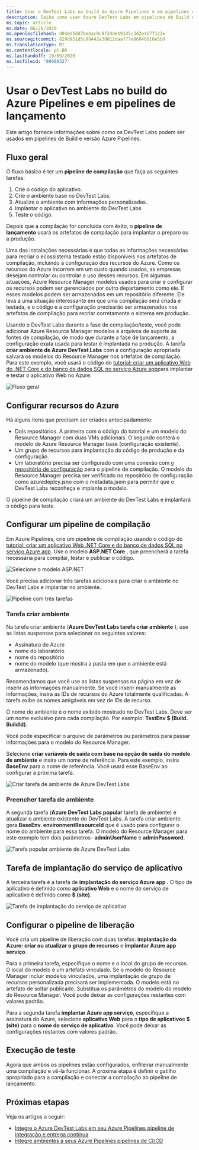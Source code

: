 ```yaml
---
title: Usar o DevTest Labs no build do Azure Pipelines e em pipelines de lançamento
description: Saiba como usar Azure DevTest Labs em pipelines de Build e versão do Azure Pipelines.
ms.topic: article
ms.date: 06/26/2020
ms.openlocfilehash: d04ed5dd7bebac0c8f24deb9145c3d2e4b77122e
ms.sourcegitcommit: 829d951d5c90442a38012daaf77e86046018e5b9
ms.translationtype: MT
ms.contentlocale: pt-BR
ms.lasthandoff: 10/09/2020
ms.locfileid: "88080327"
---
```

# <a name="use-devtest-labs-in-azure-pipelines-build-and-release-pipelines"></a>Usar o DevTest Labs no build do Azure Pipelines e em pipelines de lançamento
Este artigo fornece informações sobre como os DevTest Labs podem ser usados em pipelines de Build e versão Azure Pipelines. 

## <a name="overall-flow"></a>Fluxo geral
O fluxo básico é ter um **pipeline de compilação** que faça as seguintes tarefas:

1. Crie o código do aplicativo.
1. Crie o ambiente base no DevTest Labs.
1. Atualize o ambiente com informações personalizadas.
1. Implantar o aplicativo no ambiente do DevTest Labs
1. Teste o código. 

Depois que a compilação for concluída com êxito, o **pipeline de lançamento** usará os artefatos de compilação para implantar o preparo ou a produção. 

Uma das instalações necessárias é que todas as informações necessárias para recriar o ecossistema testado estão disponíveis nos artefatos de compilação, incluindo a configuração dos recursos do Azure. Como os recursos do Azure incorrem em um custo quando usados, as empresas desejam controlar ou controlar o uso desses recursos. Em algumas situações, Azure Resource Manager modelos usados para criar e configurar os recursos podem ser gerenciados por outro departamento como ele. E esses modelos podem ser armazenados em um repositório diferente. Ele leva a uma situação interessante em que uma compilação será criada e testada, e o código e a configuração precisarão ser armazenados nos artefatos de compilação para recriar corretamente o sistema em produção. 

Usando o DevTest Labs durante a fase de compilação/teste, você pode adicionar Azure Resource Manager modelos e arquivos de suporte às fontes de compilação, de modo que durante a fase de lançamento, a configuração exata usada para testar é implantada na produção. A tarefa **criar ambiente de Azure DevTest Labs** com a configuração apropriada salvará os modelos do Resource Manager nos artefatos de compilação. Para este exemplo, você usará o código do [tutorial: criar um aplicativo Web do .NET Core e do banco de dados SQL no serviço Azure app](../app-service/tutorial-dotnetcore-sqldb-app.md)para implantar e testar o aplicativo Web no Azure.

![Fluxo geral](./media/use-devtest-labs-build-release-pipelines/overall-flow.png)

## <a name="set-up-azure-resources"></a>Configurar recursos do Azure
Há alguns itens que precisam ser criados antecipadamente:

- Dois repositórios. A primeira com o código do tutorial e um modelo do Resource Manager com duas VMs adicionais. O segundo conterá o modelo de Azure Resource Manager base (configuração existente).
- Um grupo de recursos para implantação do código de produção e da configuração.
- Um laboratório precisa ser configurado com uma conexão com [o repositório de configuração](devtest-lab-create-environment-from-arm.md) para o pipeline de compilação. O modelo do Resource Manager precisa ser verificado no repositório de configuração como azuredeploy.jsno com o metadata.jsem para permitir que o DevTest Labs reconheça e implante o modelo.

O pipeline de compilação criará um ambiente do DevTest Labs e implantará o código para teste.

## <a name="set-up-a-build-pipeline"></a>Configurar um pipeline de compilação
Em Azure Pipelines, crie um pipeline de compilação usando o código do [tutorial: criar um aplicativo Web .NET Core e do banco de dados SQL no serviço Azure app](../app-service/tutorial-dotnetcore-sqldb-app.md). Use o modelo **ASP.NET Core** , que preencherá a tarefa necessária para compilar, testar e publicar o código.

![Selecione o modelo ASP.NET](./media/use-devtest-labs-build-release-pipelines/select-asp-net.png)

Você precisa adicionar três tarefas adicionais para criar o ambiente no DevTest Labs e implantar no ambiente.

![Pipeline com três tarefas](./media/use-devtest-labs-build-release-pipelines/pipeline-tasks.png)

### <a name="create-environment-task"></a>Tarefa criar ambiente
Na tarefa criar ambiente (**Azure DevTest Labs tarefa criar ambiente** ), use as listas suspensas para selecionar os seguintes valores:

- Assinatura do Azure
- nome do laboratório
- nome do repositório
- nome do modelo (que mostra a pasta em que o ambiente está armazenado). 

Recomendamos que você use as listas suspensas na página em vez de inserir as informações manualmente. Se você inserir manualmente as informações, insira as IDs de recursos do Azure totalmente qualificadas. A tarefa exibe os nomes amigáveis em vez de IDs de recurso. 

O nome do ambiente é o nome exibido mostrado no DevTest Labs. Deve ser um nome exclusivo para cada compilação. Por exemplo: **TestEnv $ (Build. BuildId)**. 

Você pode especificar o arquivo de parâmetros ou parâmetros para passar informações para o modelo do Resource Manager. 

Selecione **criar variáveis de saída com base na opção de saída do modelo de ambiente** e insira um nome de referência. Para este exemplo, insira **BaseEnv** para o nome de referência. Você usará esse BaseEnv ao configurar a próxima tarefa. 

![Criar tarefa de ambiente de Azure DevTest Labs](./media/use-devtest-labs-build-release-pipelines/create-environment.png)

### <a name="populate-environment-task"></a>Preencher tarefa de ambiente
A segunda tarefa (**Azure DevTest Labs popular** tarefa de ambiente) é atualizar o ambiente existente do DevTest Labs. A tarefa criar ambiente gera **BaseEnv. environmentResourceId** que é usado para configurar o nome do ambiente para essa tarefa. O modelo do Resource Manager para este exemplo tem dois parâmetros- **adminUserName** e **adminPassword**. 

![Tarefa popular ambiente de Azure DevTest Labs](./media/use-devtest-labs-build-release-pipelines/populate-environment.png)

## <a name="app-service-deploy-task"></a>Tarefa de implantação do serviço de aplicativo
A terceira tarefa é a tarefa de **implantação do serviço Azure app** . O tipo de aplicativo é definido como **aplicativo Web** e o nome do serviço de aplicativo é definido como **$ (site)**.

![Tarefa de implantação do serviço de aplicativo](./media/use-devtest-labs-build-release-pipelines/app-service-deploy.png)

## <a name="set-up-release-pipeline"></a>Configurar o pipeline de liberação
Você cria um pipeline de liberação com duas tarefas: **implantação do Azure: criar ou atualizar o grupo de recursos** e **implantar Azure app serviço**. 

Para a primeira tarefa, especifique o nome e o local do grupo de recursos. O local do modelo é um artefato vinculado. Se o modelo do Resource Manager incluir modelos vinculados, uma implantação de grupo de recursos personalizada precisará ser implementada. O modelo está no artefato de soltar publicado. Substitua os parâmetros do modelo do modelo do Resource Manager. Você pode deixar as configurações restantes com valores padrão. 

Para a segunda tarefa **implantar Azure app serviço**, especifique a assinatura do Azure, selecione **aplicativo Web** para o **tipo de aplicativo**e **$ (site)** para o **nome do serviço de aplicativo**. Você pode deixar as configurações restantes com valores padrão. 

## <a name="test-run"></a>Execução de teste
Agora que ambos os pipelines estão configurados, enfileirar manualmente uma compilação e vê-la funcionar. A próxima etapa é definir o gatilho apropriado para a compilação e conectar a compilação ao pipeline de lançamento.

## <a name="next-steps"></a>Próximas etapas
Veja os artigos a seguir:

- [Integre o Azure DevTest Labs em seu Azure Pipelines pipeline de integração e entrega contínua](devtest-lab-integrate-ci-cd.md)
- [Integre ambientes a seus Azure Pipelines pipelines de CI/CD](integrate-environments-devops-pipeline.md)
